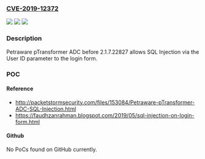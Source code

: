 ### [CVE-2019-12372](https://cve.mitre.org/cgi-bin/cvename.cgi?name=CVE-2019-12372)
![](https://img.shields.io/static/v1?label=Product&message=n%2Fa&color=blue)
![](https://img.shields.io/static/v1?label=Version&message=n%2Fa&color=blue)
![](https://img.shields.io/static/v1?label=Vulnerability&message=n%2Fa&color=brighgreen)

### Description

Petraware pTransformer ADC before 2.1.7.22827 allows SQL Injection via the User ID parameter to the login form.

### POC

#### Reference
- http://packetstormsecurity.com/files/153084/Petraware-pTransformer-ADC-SQL-Injection.html
- https://faudhzanrahman.blogspot.com/2019/05/sql-injection-on-login-form.html

#### Github
No PoCs found on GitHub currently.

